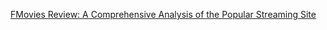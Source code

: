 <a href="https://fmovies0.github.io/">FMovies Review: A Comprehensive Analysis of the Popular Streaming Site</a>
